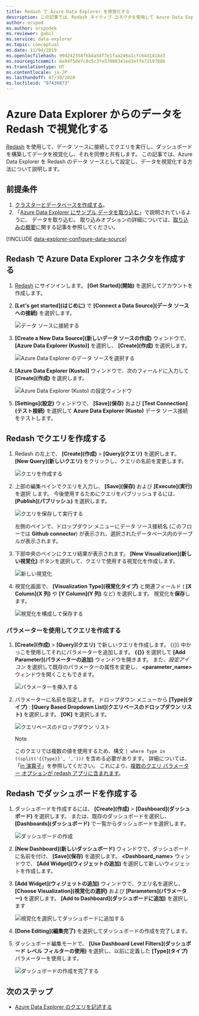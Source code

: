 ```yaml
---
title: Redash で Azure Data Explorer を視覚化する
description: この記事では、Redash ネイティブ コネクタを使用して Azure Data Explorer のデータを視覚化する方法について説明します。
author: orspod
ms.author: orspodek
ms.reviewer: gabil
ms.service: data-explorer
ms.topic: conceptual
ms.date: 11/04/2019
ms.openlocfilehash: 99d242358f5b4a54f7e1faa246a1cfc64d1414d3
ms.sourcegitcommit: 6e84f50efc8c5c3fe57080341ed3effe72197886
ms.translationtype: HT
ms.contentlocale: ja-JP
ms.lasthandoff: 07/30/2020
ms.locfileid: "87439873"
---
```

# <a name="visualize-data-from-azure-data-explorer-in-redash"></a>Azure Data Explorer からのデータを Redash で視覚化する

[Redash](https://redash.io/) を使用して、データ ソースに接続してクエリを実行し、ダッシュボードを構築してデータを視覚化し、それを同僚と共有します。 この記事では、Azure Data Explorer を Redash のデータ ソースとして設定し、データを視覚化する方法について説明します。

## <a name="prerequisites"></a>前提条件

1. [クラスターとデータベースを作成する](create-cluster-database-portal.md)。
1. 「[Azure Data Explorer にサンプル データを取り込む](ingest-sample-data.md)」で説明されているように、 データを取り込む。 取り込みオプションの詳細については、[取り込みの概要](ingest-data-overview.md)に関する記事を参照してください。

[!INCLUDE [data-explorer-configure-data-source](includes/data-explorer-configure-data-source.md)]

## <a name="create-azure-data-explorer-connector-in-redash"></a>Redash で Azure Data Explorer コネクタを作成する 

1. [Redash](https://redash.io/) にサインインします。 **[Get Started]\(開始\)** を選択してアカウントを作成します。
1. **[Let's get started]\(はじめに\)** で **[Connect a Data Source]\(データ ソースへの接続\)** を選択します。

    ![データ ソースに接続する](media/redash/connect-data-source.png)

1. **[Create a New Data Source]\(新しいデータ ソースの作成\)** ウィンドウで、 **[Azure Data Explorer (Kusto)]** を選択し、 **[Create]\(作成\)** を選択します。 

    ![Azure Data Explorer のデータ ソースを選択する](media/redash/select-adx-data-source.png)

1. **[Azure Data Explorer (Kusto)]** ウィンドウで、次のフィールドに入力して **[Create]\(作成\)** を選択します。

    ![Azure Data Explorer (Kusto) の設定ウィンドウ](media/redash/adx-settings-window.png)

1. **[Settings]\(設定\)** ウィンドウで、 **[Save]\(保存\)** および **[Test Connection]\(テスト接続\)** を選択して **Azure Data Explorer (Kusto)** データ ソース接続をテストします。

## <a name="create-queries-in-redash"></a>Redash でクエリを作成する

1. Redash の左上で、 **[Create]\(作成\)**  >  **[Query]\(クエリ\)** を選択します。 **[New Query]\(新しいクエリ\)** をクリックし、クエリの名前を変更します。

    ![クエリを作成する](media/redash/create-query.png)

1. 上部の編集ペインでクエリを入力し、 **[Save]\(保存\)** および **[Execute]\(実行\)** を選択 します。 今後使用するためにクエリをパブリッシュするには、 **[Publish]\(パブリッシュ\)** を選択します。

    ![クエリを保存して実行する](media/redash/save-and-execute-query.png)

    左側のペインで、ドロップダウン メニューにデータ ソース接続名 (このフローでは **Github connector**) が表示され、選択されたデータベース内のテーブルが表示されます。 

1. 下部中央のペインにクエリ結果が表示されます。 **[New Visualization]\(新しい視覚化\)** ボタンを選択して、クエリで使用する視覚化を作成します。

    ![新しい視覚化](media/redash/new-visualization.png)

1. 視覚化画面で、 **[Visualization Type]\(視覚化タイプ\)** と関連フィールド ( **[X Column]\(X 列\)** や **[Y Column]\(Y 列\)** など) を選択します。 視覚化を**保存**します。

    ![視覚化を構成して保存する](media/redash/configure-visualization.png)

### <a name="create-a-query-using-a-parameter"></a>パラメーターを使用してクエリを作成する

1. **[Create]\(作成\)**  >  **[Query]\(クエリ\)** で新しいクエリを作成します。 {{}} 中かっこを使用してそれにパラメーターを追加します。 **{{}}** を選択して **[Add Parameter]\(パラメーターの追加\)** ウィンドウを開きます。 また、*設定アイコン* を選択して既存のパラメーターの属性を変更し、 **<parameter_name>** ウィンドウを開くこともできます。 

    ![パラメーターを挿入する](media/redash/insert-parameter.png)

1. パラメーターに名前を指定します。 ドロップダウン メニューから **[Type]\(タイプ\)** : **[Query Based Dropdown List]\(クエリベースのドロップダウン リスト\)** を選択します。 **[OK]** を選択します。

    ![クエリベースのドロップダウン リスト](media/redash/query-based-dropdown-list.png)

    > [!NOTE]
    > このクエリでは複数の値を使用するため、構文 `| where Type in ((split('{{Type}}', ',')))` を含める必要があります。 詳細については、「[in 演算子](kusto/query/inoperator.md)」を参照してください。 これにより、[複数のクエリ パラメーター オプションが redash アプリに含まれます](https://redash.io/help/user-guide/querying/query-parameters#Serialized-Multi-Select-Query-Parametersredash.io)。

## <a name="create-a-dashboard-in-redash"></a>Redash でダッシュボードを作成する

1. ダッシュボードを作成するには、 **[Create]\(作成\)**  >  **[Dashboard]\(ダッシュボード\)** を選択します。 または、既存のダッシュボードを選択し、 **[Dashboards]\(ダッシュボード\)** で一覧からダッシュボードを選択します。

    ![ダッシュボードの作成](media/redash/create-dashboard.png)

1. **[New Dashboard]\(新しいダッシュボード\)** ウィンドウで、ダッシュボードに名前を付け、 **[Save]\(保存\)** を選択します。 **<Dashboard_name>** ウィンドウで、 **[Add Widget]\(ウィジェットの追加\)** を選択して新しいウィジェットを作成します。 

1. **[Add Widget]\(ウィジェットの追加\)** ウィンドウで、クエリ名を選択し、 **[Choose Visualization]\(視覚化の選択\)** および **[Parameters]\(パラメーター\)** を選択します。 **[Add to Dashboard]\(ダッシュボードに追加\)** を選択します

   ![視覚化を選択してダッシュボードに追加する](media/redash/add-widget-window.png)

1. **[Done Editing]\(編集完了\)** を選択してダッシュボードの作成を完了します。

1.  ダッシュボード編集モードで、 **[Use Dashboard Level Filters]\(ダッシュボード レベル フィルターの使用\)** を選択し、以前に定義した **[Type]\(タイプ\)** パラメーターを使用します。

    ![ダッシュボードの作成を完了する](media/redash/complete-dashboard.png)

## <a name="next-steps"></a>次のステップ

* [Azure Data Explorer のクエリを記述する](write-queries.md)


